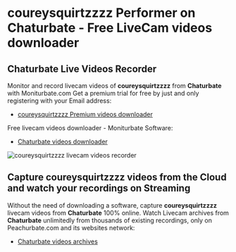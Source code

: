 # coureysquirtzzzz Performer on Chaturbate - Free LiveCam videos downloader

## Chaturbate Live Videos Recorder

Monitor and record livecam videos of **coureysquirtzzzz** from **Chaturbate** with Moniturbate.com
Get a premium trial for free by just and only registering with your Email address:
* [coureysquirtzzzz Premium videos downloader](https://moniturbate.com/request-demo-licence-key.html)

Free livecam videos downloader - Moniturbate Software:
* [Chaturbate videos downloader](https://moniturbate.com/moniturbate-download-software.html)

![coureysquirtzzzz livecam videos recorder](https://peachurnet.com/templates/moniturbate-software.png)


## Capture coureysquirtzzzz videos from the Cloud and watch your recordings on Streaming

Without the need of downloading a software, capture **coureysquirtzzzz** livecam videos from **Chaturbate** 100% online.
Watch Livecam archives from **Chaturbate** unlimitedly from thousands of existing recordings, only on Peachurbate.com and its websites network:
* [Chaturbate videos archives](https://peachurnet.com/)
